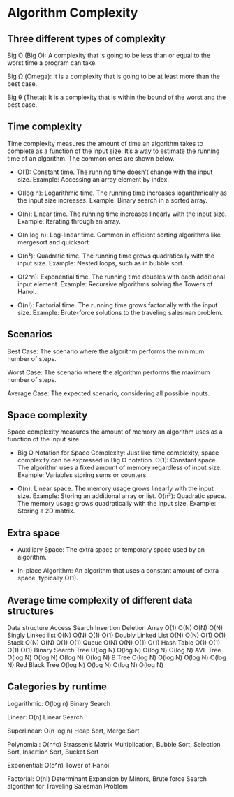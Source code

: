 # Algorithm Complexity

## Three different types of complexity

Big O (Big O): A complexity that is going to be less than or equal to the worst time a program can take.

Big Ω (Omega): It is a complexity that is going to be at least more than the best case.

Big θ (Theta): It is a complexity that is within the bound of the worst and the best case.

## Time complexity

Time complexity measures the amount of time an algorithm takes to complete as a function of the input size. It’s a way to estimate the running time of an algorithm. The common ones are shown below.

- O(1): Constant time. The running time doesn’t change with the input size. Example: Accessing an array element by index.

- O(log n): Logarithmic time. The running time increases logarithmically as the input size increases. Example: Binary search in a sorted array.

- O(n): Linear time. The running time increases linearly with the input size. Example: Iterating through an array.

- O(n log n): Log-linear time. Common in efficient sorting algorithms like mergesort and quicksort.

- O(n²): Quadratic time. The running time grows quadratically with the input size. Example: Nested loops, such as in bubble sort.

- O(2^n): Exponential time. The running time doubles with each additional input element. Example: Recursive algorithms solving the Towers of Hanoi.

- O(n!): Factorial time. The running time grows factorially with the input size. Example: Brute-force solutions to the traveling salesman problem.

## Scenarios

Best Case: The scenario where the algorithm performs the minimum number of steps.

Worst Case: The scenario where the algorithm performs the maximum number of steps.

Average Case: The expected scenario, considering all possible inputs.

## Space complexity

Space complexity measures the amount of memory an algorithm uses as a function of the input size.

- Big O Notation for Space Complexity: Just like time complexity, space complexity can be expressed in Big O notation.
  O(1): Constant space. The algorithm uses a fixed amount of memory regardless of input size. Example: Variables storing sums or counters.

- O(n): Linear space. The memory usage grows linearly with the input size. Example: Storing an additional array or list.
  O(n²): Quadratic space. The memory usage grows quadratically with the input size. Example: Storing a 2D matrix.

## Extra space

- Auxiliary Space: The extra space or temporary space used by an algorithm.

- In-place Algorithm: An algorithm that uses a constant amount of extra space, typically O(1).

## Average time complexity of different data structures

Data structure Access Search Insertion Deletion
Array O(1) O(N) O(N) O(N)
Singly Linked list O(N) O(N) O(1) O(1)
Doubly Linked List O(N) O(N) O(1) O(1)
Stack O(N) O(N) O(1) O(1)
Queue O(N) O(N) O(1) O(1)
Hash Table O(1) O(1) O(1) O(1)
Binary Search Tree O(log N) O(log N) O(log N) O(log N)
AVL Tree O(log N) O(log N) O(log N) O(log N)
B Tree O(log N) O(log N) O(log N) O(log N)
Red Black Tree O(log N) O(log N) O(log N) O(log N)

## Categories by runtime

Logarithmic: O(log n) Binary Search

Linear: O(n) Linear Search

Superlinear: O(n log n) Heap Sort, Merge Sort

Polynomial: O(n^c) Strassen’s Matrix Multiplication, Bubble Sort, Selection Sort, Insertion Sort, Bucket Sort

Exponential: O(c^n) Tower of Hanoi

Factorial: O(n!) Determinant Expansion by Minors, Brute force Search algorithm for Traveling Salesman Problem
